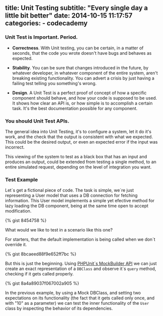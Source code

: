 title: Unit Testing
subtitle: "Every single day a little bit better"
date: 2014-10-15 11:17:57
categories:
    - codecademy
---
### Unit Test is Important. Period.

* **Correctness**.
  With Unit testing, you can be certain, in a matter of seconds, that the code you wrote doesn't have bugs and behaves as expected.

* **Stability**.
  You can be sure that changes introduced in the future, by whatever developer, in whatever component of the entire system, aren't breaking existing functionality. You can advert a crisis by just having a failing test telling you something's wrong.

* **Design**.
  A Unit Test is a perfect proof of concept of how a specific component should behave, and how your code is supposed to be used. It shows how clear an API is, or how simple is to accomplish a certain task. It's the best documentation possible for any component.

### You should Unit Test APIs.

The general idea into Unit Testing, it's to configure a system, let it do it's work, and the check that the output is consistent with what we expected. This could be the desired output, or even an expected error if the input was incorrect. 

This viewing of the system to test as a black box that has an input and produces an output, could be extended from testing a single method, to an entire simulated request, depending on the level of integration you want.

### Test Example

Let´s get a fictional piece of code. The task is simple, we´re just representing a User model that uses a DB connection for fetching information. This User model implements a simple yet efective method for lazy loading the DB component, being at the same time open to accept modification.

{% gist 8454758 %}

What would we like to test in a scenario like this one? 

For starters, that the default implementation is being called when we don´t override it.

{% gist 8bcaeed88f9e652ff7bc %}

But this is just the beginning. Using [PHPUnit´s MockBuilder API](https://phpunit.de/manual/current/en/test-doubles.html) we can just create an exact representation of a `DBClass` and observe it´s `query` method, checking if it gets called properly. 

{% gist 8a4a89037f067002a905 %}

In the previous example, by using a Mock DBClass, and setting two expectations on its functionality (the fact that it gets called only once, and with "10" as a parameter) we can test the inner functionality of the `User` class by inspecting the behavior of its dependencies.



